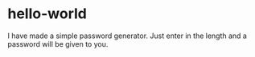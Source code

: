 # hello-world
I have made a simple password generator. Just enter in the length and a password will be given to you.
